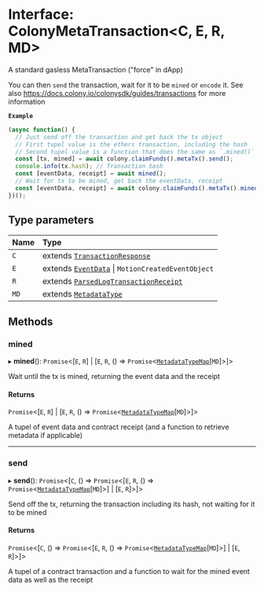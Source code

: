 # Interface: ColonyMetaTransaction<C, E, R, MD\>

A standard gasless MetaTransaction ("force" in dApp)

You can then `send` the transaction, wait for it to be `mined` or `encode` it.
See also https://docs.colony.io/colonysdk/guides/transactions for more information

**`Example`**

```typescript
(async function() {
  // Just send off the transaction and get back the tx object
  // First tupel value is the ethers transaction, including the hash
  // Second tupel value is a function that does the same as `.mined()` below
  const [tx, mined] = await colony.claimFunds().metaTx().send();
  console.info(tx.hash); // Transaction hash
  const [eventData, receipt] = await mined();
  // Wait for tx to be mined, get back the eventData, receipt
  const [eventData, receipt] = await colony.claimFunds().metaTx().mined();
})();
```

## Type parameters

| Name | Type |
| :------ | :------ |
| `C` | extends [`TransactionResponse`](TransactionResponse.md) |
| `E` | extends [`EventData`](EventData.md) \| `MotionCreatedEventObject` |
| `R` | extends [`ParsedLogTransactionReceipt`](ParsedLogTransactionReceipt.md) |
| `MD` | extends [`MetadataType`](../enums/MetadataType.md) |

## Methods

### mined

▸ **mined**(): `Promise`<[`E`, `R`] \| [`E`, `R`, () => `Promise`<[`MetadataTypeMap`](MetadataTypeMap.md)[`MD`]\>]\>

Wait until the tx is mined, returning the event data and the receipt

#### Returns

`Promise`<[`E`, `R`] \| [`E`, `R`, () => `Promise`<[`MetadataTypeMap`](MetadataTypeMap.md)[`MD`]\>]\>

A tupel of event data and contract receipt (and a function to retrieve metadata if applicable)

___

### send

▸ **send**(): `Promise`<[`C`, () => `Promise`<[`E`, `R`, () => `Promise`<[`MetadataTypeMap`](MetadataTypeMap.md)[`MD`]\>] \| [`E`, `R`]\>]\>

Send off the tx, returning the transaction including its hash, not waiting for it to be mined

#### Returns

`Promise`<[`C`, () => `Promise`<[`E`, `R`, () => `Promise`<[`MetadataTypeMap`](MetadataTypeMap.md)[`MD`]\>] \| [`E`, `R`]\>]\>

A tupel of a contract transaction and a function to wait for the mined event data as well as the receipt
